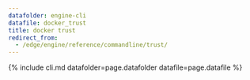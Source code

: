 ```yaml
---
datafolder: engine-cli
datafile: docker_trust
title: docker trust
redirect_from:
  - /edge/engine/reference/commandline/trust/
---
```


<!--
Sorry, but the contents of this page are automatically generated from
Docker's source code. If you want to suggest a change to the text that appears
here, you'll need to find the string by searching this repo:

https://github.com/docker/cli
-->

{% include cli.md datafolder=page.datafolder datafile=page.datafile %}

